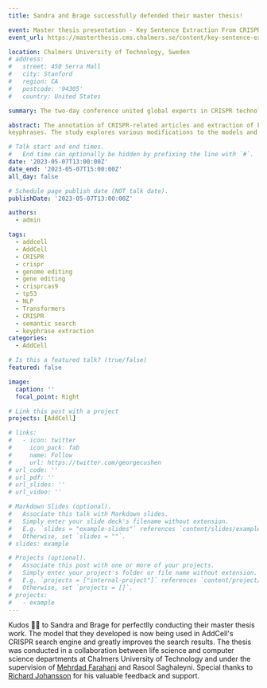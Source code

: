 ```yaml
---
title: Sandra and Brage successfully defended their master thesis!

event: Master thesis presentation - Key Sentence Extraction From CRISPR-Cas9 Articles Using Sentence Transformers
event_url: https://masterthesis.cms.chalmers.se/content/key-sentence-extraction-crispr-cas9-articles-using-sentence-transformers

location: Chalmers University of Technology, Sweden
# address:
#   street: 450 Serra Mall
#   city: Stanford
#   region: CA
#   postcode: '94305'
#   country: United States

summary: The two-day conference united global experts in CRISPR technology, focusing on its applications in cancer research and regenerative medicine.

abstract: The annotation of CRISPR-related articles and extraction of key content has traditionally relied on manual efforts. Manual annotation is error-prone and timeconsuming. This thesis presents an alternative approach using transfer learning and pre-trained models based on the Transformer architecture. Specifically, Sentence Transformer models are fine-tuned using a CRISPR-related dataset. The dataset contains articles and key sentences, enabling automatic extraction of
keyphrases. The study explores various modifications to the models and data to enhance performance for this task. The results demonstrate the effectiveness of fine-tuning Sentence Transformer models for keyphrase extraction, achieving an Average R-precision of 90.4 %. Future research could focus on alternative approaches or further automation to identify entities and relations within key sentences. Key sentence extraction is complex due to the varying definitions of key content, content location, and specific use cases. However, the potential benefits of time savings and improved workflow efficiency make this approach highly valuable.

# Talk start and end times.
#   End time can optionally be hidden by prefixing the line with `#`.
date: '2023-05-07T13:00:00Z'
date_end: '2023-05-07T15:00:00Z'
all_day: false

# Schedule page publish date (NOT talk date).
publishDate: '2023-05-07T13:00:00Z'

authors:
  - admin

tags:
  - addcell
  - AddCell
  - CRISPR
  - crispr
  - genome editing
  - gene editing
  - crisprcas9
  - tp53
  - NLP
  - Transformers
  - CRISPR
  - semantic search
  - keyphrase extraction
categories:
  - AddCell

# Is this a featured talk? (true/false)
featured: false

image:
  caption: ''
  focal_point: Right

# Link this post with a project
projects: [AddCell]

# links:
#   - icon: twitter
#     icon_pack: fab
#     name: Follow
#     url: https://twitter.com/georgecushen
# url_code: ''
# url_pdf: ''
# url_slides: ''
# url_video: ''

# Markdown Slides (optional).
#   Associate this talk with Markdown slides.
#   Simply enter your slide deck's filename without extension.
#   E.g. `slides = "example-slides"` references `content/slides/example-slides.md`.
#   Otherwise, set `slides = ""`.
# slides: example

# Projects (optional).
#   Associate this post with one or more of your projects.
#   Simply enter your project's folder or file name without extension.
#   E.g. `projects = ["internal-project"]` references `content/project/deep-learning/index.md`.
#   Otherwise, set `projects = []`.
# projects:
#   - example
---
```


<!-- {{% callout note %}}
Click on the **Slides** button above to view the built-in slides feature.
{{% /callout %}}

Slides can be added in a few ways:

- **Create** slides using Hugo Blox Builder's [_Slides_](https://docs.hugoblox.com/reference/content-types/) feature and link using `slides` parameter in the front matter of the talk file
- **Upload** an existing slide deck to `static/` and link using `url_slides` parameter in the front matter of the talk file
- **Embed** your slides (e.g. Google Slides) or presentation video on this page using [shortcodes](https://docs.hugoblox.com/reference/markdown/).

Further event details, including [page elements](https://docs.hugoblox.com/reference/markdown/) such as image galleries, can be added to the body of this page. -->

Kudos 👏🏻 to Sandra and Brage for perfectlly conducting their master thesis work. The model that they developed is now being used in AddCell's CRISPR search engine and greatly improves the search results.
The thesis was conducted in a collaboration between life science and computer science departments at Chalmers University of Technology and under the supervision of [Mehrdad Farahani](https://www.chalmers.se/en/persons/mehrdadf/) and Rasool Saghaleyni. Special thanks to [Richard Johansson](https://www.cse.chalmers.se/~richajo/) for his valuable feedback and support.

